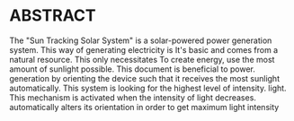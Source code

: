 # ABSTRACT
The "Sun Tracking Solar System" is a solar-powered power generation system. This way of generating electricity is
It's basic and comes from a natural resource. This only necessitates
To create energy, use the most amount of sunlight possible. This document is beneficial to power.
generation by orienting the device such that it receives the most sunlight
automatically. This system is looking for the highest level of intensity.
light. This mechanism is activated when the intensity of light decreases.
automatically alters its orientation in order to get maximum light intensity
